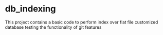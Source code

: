 # db_indexing
This project contains a basic code to perform index over flat file customized database
testing the functionality of git features